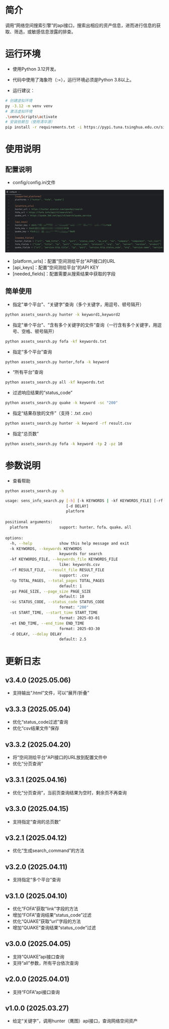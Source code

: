 # 简介

调用“网络空间搜索引擎”的api接口，搜索出相应的资产信息，进而进行信息的获取、筛选，或敏感信息泄露的排查。



# 运行环境

- 使用Python 3.12开发。
- 代码中使用了海象符（:=），运行环境必须是Python 3.8以上。

- 运行建议：

```bash
# 创建虚拟环境
py -3.12 -m venv venv
# 激活虚拟环境
.\venv\Scripts\activate
# 安装依赖包（使用清华源）
pip install -r requirements.txt -i https://pypi.tuna.tsinghua.edu.cn/simple
```



# 使用说明

## 配置说明

- config/config.ini文件

![image-20250419233426431](./assets/image-20250419233426431.png)

- [platform_urls]：配置“空间测绘平台”API接口的URL
- [api_keys]：配置“空间测绘平台”的API KEY
- [needed_fields]：配置需要从搜索结果中获取的字段



## 简单使用

- 指定"单个平台"、“关键字”查询（多个关键字，用逗号、顿号隔开）

```bash
python assets_search.py hunter -k keyword1,keyword2
```

- 指定"单个平台"、“含有多个关键字的文件”查询（一行含有多个关键字，用逗号、空格、顿号隔开）

```bash
python assets_search.py fofa -kf keywords.txt
```

- 指定“多个平台”查询

```bash
python assets_search.py hunter,fofa -k keyword
```

- “所有平台”查询

```bash
python assets_search.py all -kf keywords.txt
```

- 过滤响应结果的“status_code”

```bash
python assets_search.py quake -k keyword -sc "200"
```

- 指定“结果存放的文件”（支持：.txt .csv）

```bash
python assets_search.py hunter -k keyword -rf result.csv
```

- 指定“总页数”

```bash
python assets_search.py fofa -k keyword -tp 2 -pz 10
```



# 参数说明

- 查看帮助

```bash
python assets_search.py -h
```

```bash
usage: sens_info_search.py [-h] [-k KEYWORDS | -kf KEYWORDS_FILE] [-rf RESULT_FILE] [-tp TOTAL_PAGES] [-pz PAGE_SIZE] [-sc STATUS_CODE] [-st START_TIME] [-et END_TIME]
                           [-d DELAY]
                           platform

positional arguments:
  platform              support: hunter、fofa、quake、all

options:
  -h, --help            show this help message and exit
  -k KEYWORDS, --keywords KEYWORDS
                        keywords for search
  -kf KEYWORDS_FILE, --keywords_file KEYWORDS_FILE
                        like: keywords.csv
  -rf RESULT_FILE, --result_file RESULT_FILE
                        support: .csv
  -tp TOTAL_PAGES, --total_pages TOTAL_PAGES
                        default: 1
  -pz PAGE_SIZE, --page_size PAGE_SIZE
                        default: 10
  -sc STATUS_CODE, --status_code STATUS_CODE
                        format: "200"
  -st START_TIME, --start_time START_TIME
                        format: 2025-03-01
  -et END_TIME, --end_time END_TIME
                        format: 2025-03-30
  -d DELAY, --delay DELAY
                        default: 2.5
```



# 更新日志

##  v3.4.0  (2025.05.06)

- 支持输出“.html”文件，可以“展开/折叠”

##  v3.3.3  (2025.05.04)

- 优化“status_code过滤”查询
- 优化“csv结果文件”保存

##  v3.3.2  (2025.04.20)

- 将“空间测绘平台”API接口的URL放到配置文件中
- 优化“分页查询”

##  v3.3.1  (2025.04.16)

- 优化“分页查询”，当前页查询结果为空时，剩余页不再查询

##  v3.3.0  (2025.04.15)

- 支持指定“查询的总页数”

##  v3.2.1  (2025.04.12)

- 优化“生成search_command”的方法

##  v3.2.0  (2025.04.11)

- 支持指定“多个平台”查询

##  v3.1.0  (2025.04.10)

- 优化“FOFA”获取“link”字段的方法
- 增加“FOFA”查询结果“status_code”过滤
- 优化“QUAKE”获取“url”字段的方法
- 增加“QUAKE”查询结果“status_code”过滤

##  v3.0.0  (2025.04.05)

- 支持“QUAKE”api接口查询
- 支持“all”参数，所有平台依次查询

##  v2.0.0  (2025.04.01)

- 支持“FOFA”api接口查询

##  v1.0.0  (2025.03.27)

- 给定“关键字”，调用hunter（鹰图）api接口，查询网络空间资产

